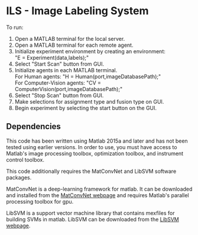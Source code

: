 # ILS - Image Labeling System
To run: <br />
1. Open a MATLAB terminal for the local server. <br />
2. Open a MATLAB terminal for each remote agent. <br />
3. Initialize experiment environment by creating an environment: <br />
  "E = Experiment(data,labels);" <br />
4. Select "Start Scan" button from GUI. <br />
5. Initialize agents in each MATLAB terminal. <br />
  For Human agents: "H = Human(port,imageDatabasePath);" <br />
  For Computer-Vision agents: "CV = ComputerVision(port,imageDatabasePath);" <br />
6. Select "Stop Scan" button from GUI. <br />
7. Make selections for assignment type and fusion type on GUI. <br />
8. Begin experiment by selecting the start button on the GUI. <br />

## Dependencies
This code has been written using Matlab 2015a and later and has not been tested using earlier versions. In order to use, you must have access to Matlab's image processing toolbox, optimization toolbox, and instrument control toolbox. 

This code additionally requires the MatConvNet and LibSVM software packages.

MatConvNet is a deep-learning framework for matlab. It can be downloaded and installed from the [MatConvNet webpage](http://www.vlfeat.org/matconvnet/install/) and requires Matlab's parallel processing toolbox for gpu.

LibSVM is a support vector machine library that contains mexfiles for building SVMs in matlab. LibSVM can be downloaded from the [LibSVM webpage](https://www.csie.ntu.edu.tw/~cjlin/libsvm/).



